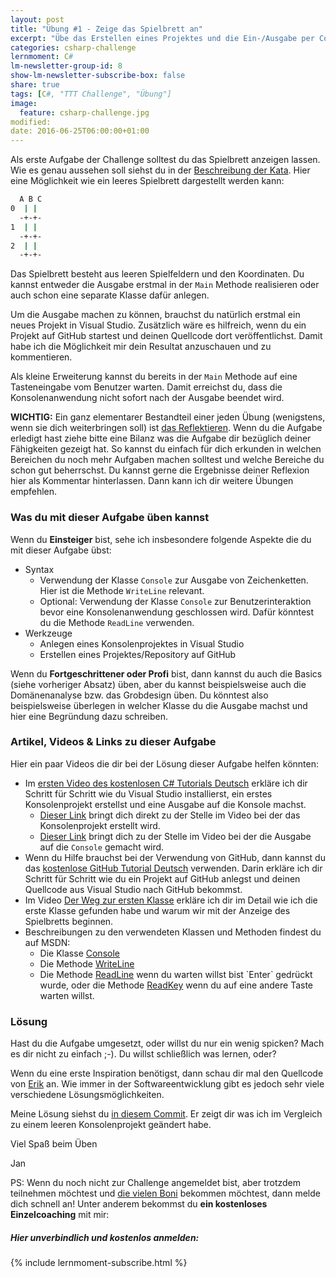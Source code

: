```yaml
---
layout: post
title: "Übung #1 - Zeige das Spielbrett an"
excerpt: "Übe das Erstellen eines Projektes und die Ein-/Ausgabe per Console."
categories: csharp-challenge
lernmoment: C#
lm-newsletter-group-id: 8
show-lm-newsletter-subscribe-box: false
share: true
tags: [C#, "TTT Challenge", "Übung"]
image:
  feature: csharp-challenge.jpg
modified:
date: 2016-06-25T06:00:00+01:00
---
```


Als erste Aufgabe der Challenge solltest du das Spielbrett anzeigen lassen. Wie es genau aussehen soll siehst du in der [Beschreibung der Kata](http://ccd-school.de/coding-dojo/application-katas/tic-tac-toe/). Hier eine Möglichkeit wie ein leeres Spielbrett dargestellt werden kann:

```sh
  A B C
0  | |
  -+-+- 
1  | |
  -+-+- 
2  | |
  -+-+- 
```

Das Spielbrett besteht aus leeren Spielfeldern und den Koordinaten. Du kannst entweder die Ausgabe erstmal in der `Main` Methode realisieren oder auch schon eine separate Klasse dafür anlegen.

Um die Ausgabe machen zu können, brauchst du natürlich erstmal ein neues Projekt in Visual Studio. Zusätzlich wäre es hilfreich, wenn du ein Projekt auf GitHub startest und deinen Quellcode dort veröffentlichst. Damit habe ich die Möglichkeit mir dein Resultat anzuschauen und zu kommentieren.

Als kleine Erweiterung kannst du bereits in der `Main` Methode auf eine Tasteneingabe vom Benutzer warten. Damit erreichst du, dass die Konsolenanwendung nicht sofort nach der Ausgabe beendet wird.

**WICHTIG:** Ein ganz elementarer Bestandteil einer jeden Übung (wenigstens, wenn sie dich weiterbringen soll) ist [das Reflektieren](http://clean-code-developer.de/die-grade/roter-grad/#Taeglich_reflektieren). Wenn du die Aufgabe erledigt hast ziehe bitte eine Bilanz was die Aufgabe dir bezüglich deiner Fähigkeiten gezeigt hat. So kannst du einfach für dich erkunden in welchen Bereichen du noch mehr Aufgaben machen solltest und welche Bereiche du schon gut beherrschst. Du kannst gerne die Ergebnisse deiner Reflexion hier als Kommentar hinterlassen. Dann kann ich dir weitere Übungen empfehlen.

### Was du mit dieser Aufgabe üben kannst

Wenn du **Einsteiger** bist, sehe ich insbesondere folgende Aspekte die du mit dieser Aufgabe übst:

 - Syntax
   - Verwendung der Klasse `Console` zur Ausgabe von Zeichenketten. Hier ist die Methode `WriteLine` relevant. 
   - Optional: Verwendung der Klasse `Console` zur Benutzerinteraktion bevor eine Konsolenanwendung geschlossen wird. Dafür könntest du die Methode `ReadLine` verwenden.
 - Werkzeuge
   - Anlegen eines Konsolenprojektes in Visual Studio
   - Erstellen eines Projektes/Repository auf GitHub

Wenn du **Fortgeschrittener oder Profi** bist, dann kannst du auch die Basics (siehe vorheriger Absatz) üben, aber du kannst beispielsweise auch die Domänenanalyse bzw. das Grobdesign üben. Du könntest also beispielsweise überlegen in welcher Klasse du die Ausgabe machst und hier eine Begründung dazu schreiben.

### Artikel, Videos & Links zu dieser Aufgabe

Hier ein paar Videos die dir bei der Lösung dieser Aufgabe helfen könnten:

 - Im [ersten Video des kostenlosen C# Tutorials Deutsch](https://www.youtube.com/playlist?list=PLP2TrPpx5VNkr-wmkjguVZAvN4T5EPJbF) erkläre ich dir Schritt für Schritt wie du Visual Studio installierst, ein erstes Konsolenprojekt erstellst und eine Ausgabe auf die Konsole machst. 
   - [Dieser Link](https://youtu.be/rtilizFAldA?list=PLP2TrPpx5VNkr-wmkjguVZAvN4T5EPJbF&t=249) bringt dich direkt zu der Stelle im Video bei der das Konsolenprojekt erstellt wird.
   - [Dieser Link](https://youtu.be/rtilizFAldA?list=PLP2TrPpx5VNkr-wmkjguVZAvN4T5EPJbF&t=755) bringt dich zu der Stelle im Video bei der die Ausgabe auf die `Console` gemacht wird.
 - Wenn du Hilfe brauchst bei der Verwendung von GitHub, dann kannst du das [kostenlose GitHub Tutorial Deutsch](https://www.youtube.com/playlist?list=PLP2TrPpx5VNlLOYo5pook-0_0Uy0YLdHW) verwenden. Darin erkläre ich dir Schritt für Schritt wie du ein Projekt auf GitHub anlegst und deinen Quellcode aus Visual Studio nach GitHub bekommst.
 - Im Video [Der Weg zur ersten Klasse](https://youtu.be/JClVrFlc4k4) erkläre ich dir im Detail wie ich die erste Klasse gefunden habe und warum wir mit der Anzeige des Spielbretts beginnen.
 - Beschreibungen zu den verwendeten Klassen und Methoden findest du auf MSDN:
   - Die Klasse [Console](https://msdn.microsoft.com/de-de/library/system.console(v=vs.110).aspx)
   - Die Methode [WriteLine](https://msdn.microsoft.com/de-de/library/xf2k8ftb(v=vs.110).aspx)
   - Die Methode [ReadLine](https://msdn.microsoft.com/de-de/library/system.console.readline(v=vs.110).aspx) wenn du warten willst bist `Enter` gedrückt wurde, oder die Methode [ReadKey](https://msdn.microsoft.com/de-de/library/471w8d85(v=vs.110).aspx) wenn du auf eine andere Taste warten willst.

### Lösung

Hast du die Aufgabe umgesetzt, oder willst du nur ein wenig spicken? Mach es dir nicht zu einfach ;-). Du willst schließlich was lernen, oder?

Wenn du eine erste Inspiration benötigst, dann schau dir mal den Quellcode von [Erik](https://github.com/supermew10/TicTacToe) an. Wie immer in der Softwareentwicklung gibt es jedoch sehr viele verschiedene Lösungsmöglichkeiten.

Meine Lösung siehst du [in diesem Commit](https://github.com/LernMoment/ttt-challenge/commit/f0a7cb46bd8409a94aead2391a74c45cc2fe1724). Er zeigt dir was ich im Vergleich zu einem leeren Konsolenprojekt geändert habe.

Viel Spaß beim Üben

Jan

PS: Wenn du noch nicht zur Challenge angemeldet bist, aber trotzdem teilnehmen möchtest und [die vielen Boni](/csharp-challenge/deine-vorteile-bei-anmeldung/) bekommen möchtest, dann melde dich schnell an! Unter anderem bekommst du **ein kostenloses Einzelcoaching** mit mir:

<div class="subscribe-notice">
  <h5>Hier unverbindlich und kostenlos anmelden:</h5>
    {% include lernmoment-subscribe.html %}
</div>

